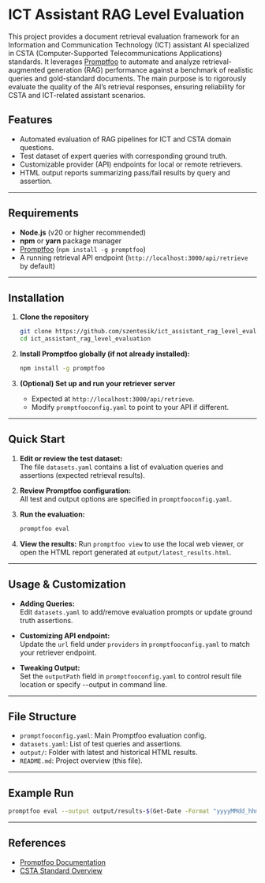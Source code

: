 # ICT Assistant RAG Level Evaluation

This project provides a document retrieval evaluation framework for an Information and Communication Technology (ICT) assistant AI specialized in CSTA (Computer-Supported Telecommunications Applications) standards. It leverages [Promptfoo](https://promptfoo.dev) to automate and analyze retrieval-augmented generation (RAG) performance against a benchmark of realistic queries and gold-standard documents. The main purpose is to rigorously evaluate the quality of the AI’s retrieval responses, ensuring reliability for CSTA and ICT-related assistant scenarios.

## Features

- Automated evaluation of RAG pipelines for ICT and CSTA domain questions.
- Test dataset of expert queries with corresponding ground truth.
- Customizable provider (API) endpoints for local or remote retrievers.
- HTML output reports summarizing pass/fail results by query and assertion.

---

## Requirements

- **Node.js** (v20 or higher recommended)
- **npm** or **yarn** package manager
- [Promptfoo](https://promptfoo.dev) (`npm install -g promptfoo`)
- A running retrieval API endpoint (`http://localhost:3000/api/retrieve` by default)

---

## Installation

1. **Clone the repository**

   ```bash
   git clone https://github.com/szentesik/ict_assistant_rag_level_evaluation.git
   cd ict_assistant_rag_level_evaluation
   ```

2. **Install Promptfoo globally (if not already installed):**

   ```bash
   npm install -g promptfoo
   ```

3. **(Optional) Set up and run your retriever server**

   - Expected at `http://localhost:3000/api/retrieve`.
   - Modify `promptfooconfig.yaml` to point to your API if different.

---

## Quick Start

1. **Edit or review the test dataset:**  
   The file `datasets.yaml` contains a list of evaluation queries and assertions (expected retrieval results).

2. **Review Promptfoo configuration:**  
   All test and output options are specified in `promptfooconfig.yaml`.

3. **Run the evaluation:**  
   ```bash
   promptfoo eval
   ```
4. **View the results:**
   Run `promptfoo view` to use the local web viewer, or 
   open the HTML report generated at `output/latest_results.html`.   

---

## Usage & Customization

- **Adding Queries:**  
  Edit `datasets.yaml` to add/remove evaluation prompts or update ground truth assertions.

- **Customizing API endpoint:**  
  Update the `url` field under `providers` in `promptfooconfig.yaml` to match your retriever endpoint.

- **Tweaking Output:**  
  Set the `outputPath` field in `promptfooconfig.yaml` to control result file location or specify --output in command line.

---

## File Structure

- `promptfooconfig.yaml`: Main Promptfoo evaluation config.
- `datasets.yaml`: List of test queries and assertions.
- `output/`: Folder with latest and historical HTML results.
- `README.md`: Project overview (this file).

---

## Example Run

```bash
promptfoo eval --output output/results-$(Get-Date -Format "yyyyMMdd_hhmmss").html
```

---

## References

- [Promptfoo Documentation](https://promptfoo.dev/docs/)
- [CSTA Standard Overview ](https://ecma-international.org/computer-supported-telecommunications-applications-csta/)